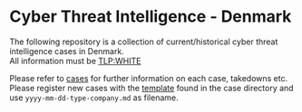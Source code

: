 # Cyber Threat Intelligence - Denmark
The following repository is a collection of current/historical cyber threat intelligence cases in Denmark.  
All information must be [TLP:WHITE](https://www.first.org/tlp/)  

Please refer to [cases](/cases) for further information on each case, takedowns etc.  
Please register new cases with the [template](cases/case-template.md) found in the case directory and use `yyyy-mm-dd-type-company.md` as filename.
